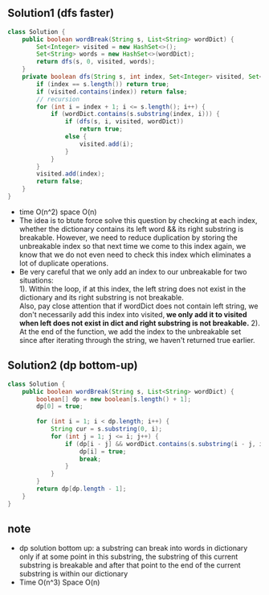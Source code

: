 ## Solution1 (dfs faster) 
``` java
class Solution {
    public boolean wordBreak(String s, List<String> wordDict) {
        Set<Integer> visited = new HashSet<>();
        Set<String> words = new HashSet<>(wordDict);
        return dfs(s, 0, visited, words);
    }
    private boolean dfs(String s, int index, Set<Integer> visited, Set<String> wordDict) {
        if (index == s.length()) return true;
        if (visited.contains(index)) return false;
        // recursion
        for (int i = index + 1; i <= s.length(); i++) {
            if (wordDict.contains(s.substring(index, i))) {
                if (dfs(s, i, visited, wordDict))
                    return true;
                else {
                    visited.add(i);
                }
            }
        }
        visited.add(index);
        return false;
    }
}
```
* time O(n^2) space O(n)
* The idea is to btute force solve this question by checking at each index, whether the dictionary contains its left word && its right substring is breakable. However, we need to reduce duplication by storing the unbreakable index so that next time we come to this index again, we know that we do not even need to check this index which eliminates a lot of duplicate operations. 
* Be very careful that we only add an index to our unbreakable for two situations:</br>
1). Within the loop, if at this index, the left string does not exist in the dictionary and its right substring is not breakable.</br> Also, pay close attention that if wordDict does not contain left string, we don't necessarily add this index into visited,<strong> we only add it to visited when left does not exist in dict and right substring is not breakable.</strong>
2). At the end of the function, we add the index to the unbreakable set since after iterating through the string, we haven't returned true earlier. 

## Solution2 (dp bottom-up)
``` java
class Solution {
    public boolean wordBreak(String s, List<String> wordDict) {
        boolean[] dp = new boolean[s.length() + 1];
        dp[0] = true;
        
        for (int i = 1; i < dp.length; i++) {
            String cur = s.substring(0, i);
            for (int j = 1; j <= i; j++) {
                if (dp[i - j] && wordDict.contains(s.substring(i - j, i))) {
                    dp[i] = true;
                    break;
                }
            }
        }
        return dp[dp.length - 1];
    }
}
```
## note
* dp solution bottom up: a substring can break into words in dictionary only if at some point in this substring, the 
substring of this current substring is breakable and after that point to the end of the current substring is within 
our dictionary
* Time O(n^3) Space O(n)


